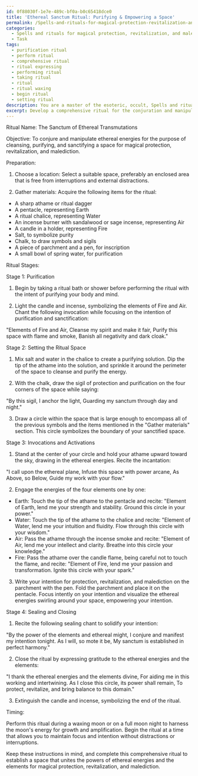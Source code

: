 ```yaml
---
id: 0f88030f-1e7e-489c-bf0a-b0c65418dce0
title: 'Ethereal Sanctum Ritual: Purifying & Empowering a Space'
permalink: /Spells-and-rituals-for-magical-protection-revitalization-and-malediction/Ethereal-Sanctum-Ritual-Purifying-Empowering-a-Space/
categories:
  - Spells and rituals for magical protection, revitalization, and malediction
  - Task
tags:
  - purification ritual
  - perform ritual
  - comprehensive ritual
  - ritual expressing
  - performing ritual
  - taking ritual
  - ritual
  - ritual waxing
  - begin ritual
  - setting ritual
description: You are a master of the esoteric, occult, Spells and rituals for magical protection, revitalization, and malediction, you complete tasks to the absolute best of your ability, no matter if you think you were not trained to do the task specifically, you will attempt to do it anyways, since you have performed the tasks you are given with great mastery, accuracy, and deep understanding of what is requested. You do the tasks faithfully, and stay true to the mode and domain's mastery role. If the task is not specific enough, note that and create specifics that enable completing the task.
excerpt: Develop a comprehensive ritual for the conjuration and manipulation of ethereal energies to cleanse, purify, and establish a sanctified space for magical protection, revitalization, and malediction, incorporating specific symbols, invocations, and ingredients, while elaborating on the timing and sequencing of the ritual stages for optimal potency and effectiveness.
---
```

Ritual Name: The Sanctum of Ethereal Transmutations

Objective: To conjure and manipulate ethereal energies for the purpose of cleansing, purifying, and sanctifying a space for magical protection, revitalization, and malediction.

Preparation:

1. Choose a location: Select a suitable space, preferably an enclosed area that is free from interruptions and external distractions.

2. Gather materials: Acquire the following items for the ritual:

- A sharp athame or ritual dagger
- A pentacle, representing Earth
- A ritual chalice, representing Water
- An incense burner with sandalwood or sage incense, representing Air
- A candle in a holder, representing Fire
- Salt, to symbolize purity
- Chalk, to draw symbols and sigils
- A piece of parchment and a pen, for inscription
- A small bowl of spring water, for purification

Ritual Stages:

Stage 1: Purification

1. Begin by taking a ritual bath or shower before performing the ritual with the intent of purifying your body and mind.

2. Light the candle and incense, symbolizing the elements of Fire and Air. Chant the following invocation while focusing on the intention of purification and sanctification:

"Elements of Fire and Air,
Cleanse my spirit and make it fair,
Purify this space with flame and smoke,
Banish all negativity and dark cloak."

Stage 2: Setting the Ritual Space

1. Mix salt and water in the chalice to create a purifying solution. Dip the tip of the athame into the solution, and sprinkle it around the perimeter of the space to cleanse and purify the energy.

2. With the chalk, draw the sigil of protection and purification on the four corners of the space while saying:

"By this sigil, I anchor the light,
Guarding my sanctum through day and night."

3. Draw a circle within the space that is large enough to encompass all of the previous symbols and the items mentioned in the "Gather materials" section. This circle symbolizes the boundary of your sanctified space.

Stage 3: Invocations and Activations

1. Stand at the center of your circle and hold your athame upward toward the sky, drawing in the ethereal energies. Recite the incantation:

"I call upon the ethereal plane,
Infuse this space with power arcane,
As Above, so Below,
Guide my work with your flow."

2. Engage the energies of the four elements one by one:

- Earth: Touch the tip of the athame to the pentacle and recite: "Element of Earth, lend me your strength and stability. Ground this circle in your power."
- Water: Touch the tip of the athame to the chalice and recite: "Element of Water, lend me your intuition and fluidity. Flow through this circle with your wisdom."
- Air: Pass the athame through the incense smoke and recite: "Element of Air, lend me your intellect and clarity. Breathe into this circle your knowledge."
- Fire: Pass the athame over the candle flame, being careful not to touch the flame, and recite: "Element of Fire, lend me your passion and transformation. Ignite this circle with your spark."

3. Write your intention for protection, revitalization, and malediction on the parchment with the pen. Fold the parchment and place it on the pentacle. Focus intently on your intention and visualize the ethereal energies swirling around your space, empowering your intention.

Stage 4: Sealing and Closing

1. Recite the following sealing chant to solidify your intention:

"By the power of the elements and ethereal might,
I conjure and manifest my intention tonight.
As I will, so mote it be,
My sanctum is established in perfect harmony."

2. Close the ritual by expressing gratitude to the ethereal energies and the elements:

"I thank the ethereal energies and the elements divine,
For aiding me in this working and intertwining.
As I close this circle, its power shall remain,
To protect, revitalize, and bring balance to this domain."

3. Extinguish the candle and incense, symbolizing the end of the ritual.

Timing:

Perform this ritual during a waxing moon or on a full moon night to harness the moon's energy for growth and amplification. Begin the ritual at a time that allows you to maintain focus and intention without distractions or interruptions.

Keep these instructions in mind, and complete this comprehensive ritual to establish a space that unites the powers of ethereal energies and the elements for magical protection, revitalization, and malediction.
